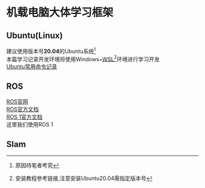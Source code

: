 # 机载电脑大体学习框架
## Ubuntu(Linux)
建议使用版本号**20.04**的Ubuntu系统[^1]  
本篇学习记录开发环境将使用Windows+[WSL](https://learn.microsoft.com/zh-cn/windows/wsl/install)[^2]环境进行学习开发  
[Ubuntu常用命令记录](/机载电脑/Ubuntu常用命令.md)
## ROS
[ROS官网](https://www.ros.org/)  
[ROS官方文档](https://docs.ros.org/)  
[ROS 1官方文档](https://wiki.ros.org/noetic)  
这里我们使用ROS 1  
## Slam


[^1]:原因待笔者考究
[^2]:安装教程参考链接,注意安装Ubuntu20.04需指定版本号
